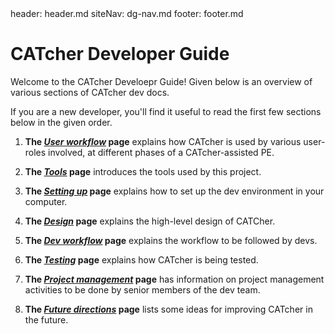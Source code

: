 <frontmatter>
  header: header.md
  siteNav: dg-nav.md
  footer: footer.md
</frontmatter>

# CATcher Developer Guide

Welcome to the CATcher Develoepr Guide! Given below is an overview of various sections of CATcher dev docs.

<box type="tip" seamless>

If you are a new developer, you'll find it useful to read the first few sections below in the given order.
</box>

1. **The [_User workflow_](user-workflow.md) page** explains how CATcher is used by various user-roles involved, at different phases of a CATcher-assisted <tooltip content="Practical Exam">PE</tooltip>.

1. **The [_Tools_](tools.md) page** introduces the tools used by this project.

1. **The [_Setting up_](setting-up.md) page** explains how to set up the dev environment in your computer.

1. **The [_Design_](design.md) page** explains the high-level design of CATCher.

1. **The [_Dev workflow_](dev-workflow.md) page** explains the workflow to be followed by devs.

1. **The [_Testing_](testing.md) page** explains how CATcher is being tested.

1. **The [_Project management_](project-management.md) page** has information on project management activities to be done by senior members of the dev team.

1. **The [_Future directions_](future-directions.md) page** lists some ideas for improving CATcher in the future.
